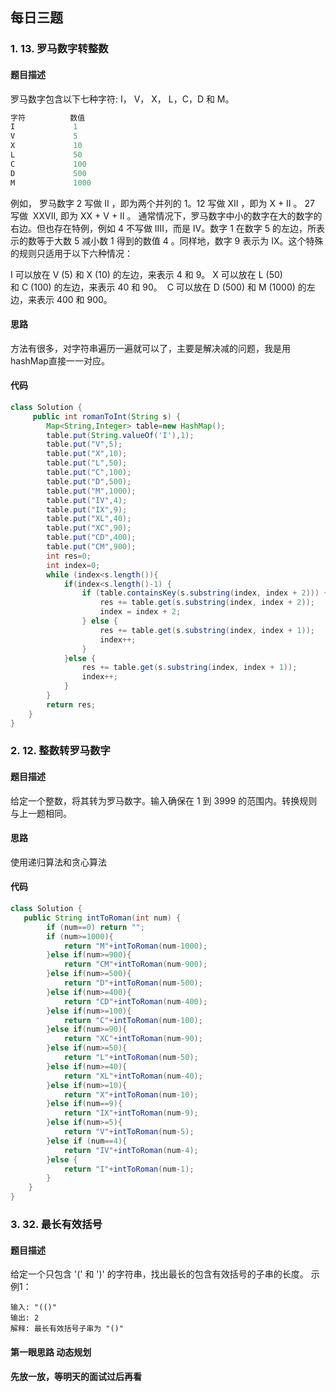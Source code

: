 ## 每日三题
### 1. 13. 罗马数字转整数
#### 题目描述
罗马数字包含以下七种字符: I， V， X， L，C，D 和 M。
``` java
字符          数值
I             1
V             5
X             10
L             50
C             100
D             500
M             1000
```
例如， 罗马数字 2 写做 II ，即为两个并列的 1。12 写做 XII ，即为 X + II 。 27 写做  XXVII, 即为 XX + V + II 。
通常情况下，罗马数字中小的数字在大的数字的右边。但也存在特例，例如 4 不写做 IIII，而是 IV。数字 1 在数字 5 的左边，所表示的数等于大数 5 减小数 1 得到的数值 4 。同样地，数字 9 表示为 IX。这个特殊的规则只适用于以下六种情况：

I 可以放在 V (5) 和 X (10) 的左边，来表示 4 和 9。
X 可以放在 L (50) 和 C (100) 的左边，来表示 40 和 90。 
C 可以放在 D (500) 和 M (1000) 的左边，来表示 400 和 900。
#### 思路
方法有很多，对字符串遍历一遍就可以了，主要是解决减的问题，我是用hashMap直接一一对应。
#### 代码
``` java
class Solution {
     public int romanToInt(String s) {
        Map<String,Integer> table=new HashMap();
        table.put(String.valueOf('I'),1);
        table.put("V",5);
        table.put("X",10);
        table.put("L",50);
        table.put("C",100);
        table.put("D",500);
        table.put("M",1000);
        table.put("IV",4);
        table.put("IX",9);
        table.put("XL",40);
        table.put("XC",90);
        table.put("CD",400);
        table.put("CM",900);
        int res=0;
        int index=0;
        while (index<s.length()){
            if(index<s.length()-1) {
                if (table.containsKey(s.substring(index, index + 2))) {
                    res += table.get(s.substring(index, index + 2));
                    index = index + 2;
                } else {
                    res += table.get(s.substring(index, index + 1));
                    index++;
                }
            }else {
                res += table.get(s.substring(index, index + 1));
                index++;
            }
        }
        return res;
    }
}
```
### 2. 12. 整数转罗马数字
#### 题目描述
给定一个整数，将其转为罗马数字。输入确保在 1 到 3999 的范围内。转换规则与上一题相同。
#### 思路
使用递归算法和贪心算法
#### 代码
``` java 
class Solution {
   public String intToRoman(int num) {
        if (num==0) return "";
        if (num>=1000){
            return "M"+intToRoman(num-1000);
        }else if(num>=900){
            return "CM"+intToRoman(num-900);
        }else if(num>=500){
            return "D"+intToRoman(num-500);
        }else if(num>=400){
            return "CD"+intToRoman(num-400);
        }else if(num>=100){
            return "C"+intToRoman(num-100);
        }else if(num>=90){
            return "XC"+intToRoman(num-90);
        }else if(num>=50){
            return "L"+intToRoman(num-50);
        }else if(num>=40){
            return "XL"+intToRoman(num-40);
        }else if(num>=10){
            return "X"+intToRoman(num-10);
        }else if(num==9){
            return "IX"+intToRoman(num-9);
        }else if(num>=5){
            return "V"+intToRoman(num-5);
        }else if (num==4){
            return "IV"+intToRoman(num-4);
        }else {
            return "I"+intToRoman(num-1);
        }    
    }
}
```
### 3. 32. 最长有效括号
#### 题目描述
给定一个只包含 '(' 和 ')' 的字符串，找出最长的包含有效括号的子串的长度。
示例1：
```
输入: "(()"
输出: 2
解释: 最长有效括号子串为 "()"
```
#### 第一眼思路 动态规划
#### 先放一放，等明天的面试过后再看